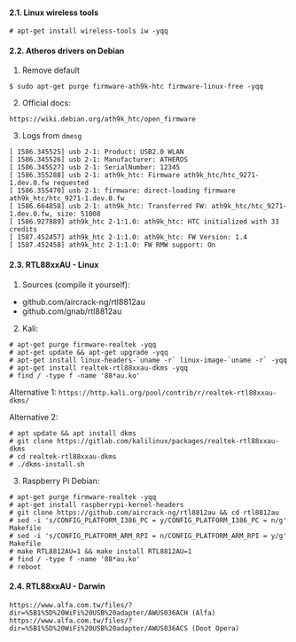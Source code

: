 #### 2.1. Linux wireless tools

```
# apt-get install wireless-tools iw -yqq
```

#### 2.2. Atheros drivers on Debian

1) Remove default
```
$ sudo apt-get purge firmware-ath9k-htc firmware-linux-free -yqq
```

2) Official docs:
```
https://wiki.debian.org/ath9k_htc/open_firmware
```

3) Logs from `dmesg`
```
[ 1586.345525] usb 2-1: Product: USB2.0 WLAN
[ 1586.345526] usb 2-1: Manufacturer: ATHEROS
[ 1586.345527] usb 2-1: SerialNumber: 12345
[ 1586.355288] usb 2-1: ath9k_htc: Firmware ath9k_htc/htc_9271-1.dev.0.fw requested
[ 1586.355470] usb 2-1: firmware: direct-loading firmware ath9k_htc/htc_9271-1.dev.0.fw
[ 1586.664858] usb 2-1: ath9k_htc: Transferred FW: ath9k_htc/htc_9271-1.dev.0.fw, size: 51008
[ 1586.927889] ath9k_htc 2-1:1.0: ath9k_htc: HTC initialized with 33 credits
[ 1587.452457] ath9k_htc 2-1:1.0: ath9k_htc: FW Version: 1.4
[ 1587.452458] ath9k_htc 2-1:1.0: FW RMW support: On
```


#### 2.3. RTL88xxAU - Linux

1) Sources (compile it yourself):
- github.com/aircrack-ng/rtl8812au
- github.com/gnab/rtl8812au


2) Kali:
```
# apt-get purge firmware-realtek -yqq
# apt-get update && apt-get upgrade -yqq
# apt-get install linux-headers-`uname -r` linux-image-`uname -r` -yqq
# apt-get install realtek-rtl88xxau-dkms -yqq
# find / -type f -name '88*au.ko'
```

Alternative 1: `https://http.kali.org/pool/contrib/r/realtek-rtl88xxau-dkms/`

Alternative 2:
```
# apt update && apt install dkms
# git clone https://gitlab.com/kalilinux/packages/realtek-rtl88xxau-dkms
# cd realtek-rtl88xxau-dkms
# ./dkms-install.sh
```

3) Raspberry Pi Debian:
```
# apt-get purge firmware-realtek -yqq
# apt-get install raspberrypi-kernel-headers
# git clone https://github.com/aircrack-ng/rtl8812au && cd rtl8812au
# sed -i 's/CONFIG_PLATFORM_I386_PC = y/CONFIG_PLATFORM_I386_PC = n/g' Makefile
# sed -i 's/CONFIG_PLATFORM_ARM_RPI = n/CONFIG_PLATFORM_ARM_RPI = y/g' Makefile
# make RTL8812AU=1 && make install RTL8812AU=1
# find / -type f -name '88*au.ko'
# reboot
```


#### 2.4. RTL88xxAU - Darwin
```
https://www.alfa.com.tw/files/?dir=%5B1%5D%20WiFi%20USB%20adapter/AWUS036ACH (Alfa)
https://www.alfa.com.tw/files/?dir=%5B1%5D%20WiFi%20USB%20adapter/AWUS036ACS (Doot Opera)
```
